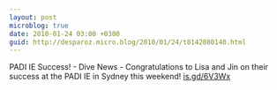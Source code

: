 ```yaml
---
layout: post
microblog: true
date: 2010-01-24 03:00 +0300
guid: http://desparoz.micro.blog/2010/01/24/t8142080140.html
---
```

PADI IE Success! - Dive News - Congratulations to Lisa and Jin on their success at the PADI IE in Sydney this weekend! [is.gd/6V3Wx](http://is.gd/6V3Wx)
